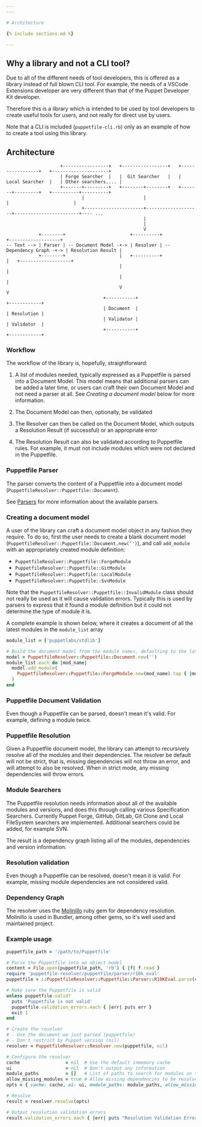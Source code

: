```yaml
---
---

# Architecture

{% include sections.md %}

---
```


## Why a library and not a CLI tool?

Due to all of the different needs of tool developers, this is offered as a library instead of full blown CLI tool. For example, the needs of a VSCode Extensions developer are very different than that of the Puppet Developer Kit developer.

Therefore this is a library which is intended to be used by tool developers to create useful tools for users, and not really for direct use by users.

Note that a CLI is included (`puppetfile-cli.rb`) only as an example of how to create a tool using this library.

## Architecture

``` text
                    +-----------------+   +-----------------+   +-----------------+   +---------------------+
                    | Forge Searcher  |   |  Git Searcher   |   | Local Searcher  |   | Other searchers.... |
                    +-------+---------+   +--------+--------+   +-------+---------+   +----------+----------+
                            |                      |                    |                        |
                            +----------------------+--------------------+------------------------+---- ...
                                                   |
                                                   |
                                                   V
            +--------+                        +----------+                          +-------------------+
-- Text --> | Parser | -- Document Model -+-> | Resolver | -- Dependency Graph -+-> | Resolution Result |
            +--------+                    |   +----------+                      |   +-------------------+
                                          |                                     |
                                          |                                     |
                                          V                                     V
                                    +-----------+                         +------------+
                                    | Document  |                         | Resolution |
                                    | Validator |                         | Validator  |
                                    +-----------+                         +------------+
```

### Workflow

The workflow of the library is, hopefully, straightforward:

1. A list of modules needed, typically expressed as a Puppetfile is parsed into a Document Model.  This model means that additional parsers can be added a later time, or users can craft their own Document Model and not need a parser at all. See _Creating a document model_ below for more information.

2. The Document Model can then, optionally, be validated

3. The Resolver can then be called on the Document Model, which outputs a Resolution Result (if successful) or an appropriate error

4. The Resolution Result can also be validated according to Puppetfile rules. For example, it must not include modules which were not declared in the Puppetfile.

### Puppetfile Parser

The parser converts the content of a Puppetfile into a document model (`PuppetfileResolver::Puppetfile::Document`).

See [Parsers](./parsers) for more information about the available parsers.

### Creating a document model

A user of the library can craft a document model object in any fashion they require. To do so, first the user needs to create a blank document model (`PuppetfileResolver::Puppetfile::Document.new('')`), and call `add_module` with an appropriately created module definition:

- `PuppetfileResolver::Puppetfile::ForgeModule`
- `PuppetfileResolver::Puppetfile::GitModule`
- `PuppetfileResolver::Puppetfile::LocalModule`
- `PuppetfileResolver::Puppetfile::SvnModule`

Note that the `PuppetfileResolver::Puppetfile::InvalidModule` class should not really be used as it will cause validation errors. Typically this is used by parsers to express that it found a module definition but it could not determine the type of module it is.

A complete example is shown below, where it creates a document of all the latest modules in the `module_list` array

``` ruby
module_list = ['puppetlabs/stdlib']

# Build the document model from the module names, defaulting to the latest version of each module
model = PuppetfileResolver::Puppetfile::Document.new('')
module_list.each do |mod_name|
  model.add_module(
    PuppetfileResolver::Puppetfile::ForgeModule.new(mod_name).tap { |mod| mod.version = :latest }
  )
end
```

### Puppetfile Document Validation

Even though a Puppetfile can be parsed, doesn't mean it's valid. For example, defining a module twice.

### Puppetfile Resolution

Given a Puppetfile document model, the library can attempt to recursively resolve all of the modules and their dependencies. The resolver be default will not be strict, that is, missing dependencies will not throw an error, and will attempt to also be resolved. When in strict mode, any missing dependencies will throw errors.

### Module Searchers

The Puppetfile resolution needs information about all of the available modules and versions, and does this through calling various Specification Searchers. Currently Puppet Forge, GitHub, GitLab, Git Clone and Local FileSystem searchers are implemented. Additional searchers could be added, for example SVN.

The result is a dependency graph listing all of the modules, dependencies and version information.

### Resolution validation

Even though a Puppetfile can be resolved, doesn't mean it is valid. For example, missing module dependencies are not considered valid.

### Dependency Graph

The resolver uses the [Molinillo](https://github.com/CocoaPods/Molinillo) ruby gem for dependency resolution. Molinillo is used in Bundler, among other gems, so it's well used and maintained project.

### Example usage

``` ruby
puppetfile_path = '/path/to/Puppetfile'

# Parse the Puppetfile into an object model
content = File.open(puppetfile_path, 'rb') { |f| f.read }
require 'puppetfile-resolver/puppetfile/parser/r10k_eval'
puppetfile = ::PuppetfileResolver::Puppetfile::Parser::R10KEval.parse(content)

# Make sure the Puppetfile is valid
unless puppetfile.valid?
  puts 'Puppetfile is not valid'
  puppetfile.validation_errors.each { |err| puts err }
  exit 1
end

# Create the resolver
# - Use the document we just parsed (puppetfile)
# - Don't restrict by Puppet version (nil)
resolver = PuppetfileResolver::Resolver.new(puppetfile, nil)

# Configure the resolver
cache                 = nil  # Use the default inmemory cache
ui                    = nil  # Don't output any information
module_paths          = []   # List of paths to search for modules on the local filesystem
allow_missing_modules = true # Allow missing dependencies to be resolved
opts = { cache: cache, ui: ui, module_paths: module_paths, allow_missing_modules: allow_missing_modules }

# Resolve
result = resolver.resolve(opts)

# Output resolution validation errors
result.validation_errors.each { |err| puts "Resolution Validation Error: #{err}\n"}
```
